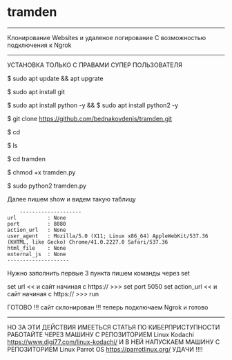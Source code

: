 # tramden
***************************************
Клонирование Websites  и удаленое логирование 
С возможностью подключения к Ngrok
***************************************
УСТАНОВКА ТОЛЬКО С ПРАВАМИ СУПEР ПОЛЬЗОВАТЕЛЯ

$ sudo apt update && apt upgrate

$ sudo apt install git

$ sudo apt install python -y  && $ sudo apt install python2 -y

$ git clone https://github.com/bednakovdenis/tramden.git

$ cd

$ ls

$ cd tramden

$ chmod +x tramden.py 

$ sudo python2 tramden.py 

Далее пишем show и видем такую таблицу

		--------------------
	url          : None 
	port         : 8080 
	action_url   : None 
	user_agent   : Mozilla/5.0 (X11; Linux x86_64) AppleWebKit/537.36 (KHTML, like Gecko) Chrome/41.0.2227.0 Safari/537.36 
	html_file    : None 
	external_js  : None 
	--------------------

	
Нужно заполнить первые 3 пункта 
пишем команды через set

set url << и сайт начиная с https:// >>>
set port 5050
set action_url   << и сайт начиная с https:// >>>
run


ГОТОВО !!!
сайт склонирован !!! 
теперь подключаем Ngrok и готово 
*********************************************************

НО ЗА ЭТИ ДЕЙСТВИЯ ИМЕЕТЬСЯ СТАТЬЯ ПО КИБЕРПРИСТУПНОСТИ 
РАБОТАЙТЕ ЧЕРЕЗ МАШИНУ С РЕПОЗИТОРИЕМ Linux Kodachi https://www.digi77.com/linux-kodachi/
И В НЕЙ НАПУСКАЕМ МАШИНУ С РЕПОЗИТОРИЕМ Linux Parrot OS https://parrotlinux.org/
УДАЧИ !!!!
